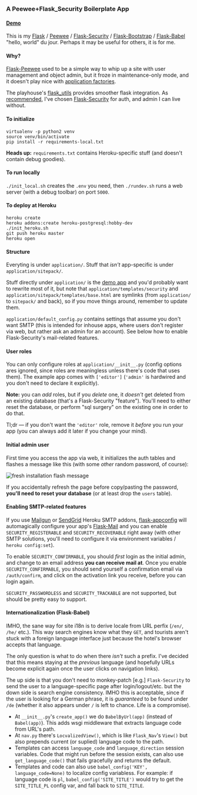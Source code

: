 ### A Peewee+Flask_Security Boilerplate App

#### [Demo](https://boilerplate-peewee-flask.herokuapp.com)

This is my [Flask](http://flask.pocoo.org) /
[Peewee](http://peewee.readthedocs.org) /
[Flask-Security](https://pythonhosted.org/Flask-Security) /
[Flask-Bootstrap](http://pythonhosted.org/Flask-Bootstrap) /
[Flask-Babel](https://pythonhosted.org/Flask-Babel/)
"hello, world" du jour. Perhaps it may be useful for others, it is for me.

#### Why?

[Flask-Peewee](http://flask-peewee.readthedocs.org/en/latest/) used to be a
simple way to whip up a site with user management and object admin, but it froze
in maintenance-only mode, and it doesn't play nice with
[application factories](http://flask.pocoo.org/docs/0.10/patterns/appfactories/).

The playhouse's
[flask_utils](http://peewee.readthedocs.org/en/latest/peewee/playhouse.html#flask-utils)
provides smoother flask integration.
As [recommended](https://archive.is/H6ccV#selection-72.3-85.14), I've chosen
[Flask-Security](https://pythonhosted.org/Flask-Security/) for auth, and admin
I can live without.

#### To initialize

```
virtualenv -p python2 venv
source venv/bin/activate
pip install -r requirements-local.txt
```

**Heads up:** `requirements.txt` contains Heroku-specific stuff
(and doesn't contain debug goodies).

#### To run locally

`./init_local.sh` creates the `.env` you need, then `./rundev.sh` runs a web
server (with a debug toolbar) on port `5000`.

#### To deploy at Heroku

```
heroku create
heroku addons:create heroku-postgresql:hobby-dev
./init_heroku.sh
git push heroku master
heroku open
```

#### Structure

Everyting is under `application/`. Stuff that *isn't* app-specific is under
`application/sitepack/`.

Stuff directly under `application/` is the
[demo app](https://boilerplate-peewee-flask.herokuapp.com) and you'd probably want to
rewrite most of it, but note that `application/templates/security` and
`application/sitepack/templates/base.html` are symlinks (from `application/`
to `sitepack/` and back), so if you move things around, remember to update them.

`application/default_config.py` contains settings that assume you don't want
SMTP (this is intended for inhouse apps, where users don't register via web, but
rather ask an admin for an account).
See below how to enable Flask-Security's mail-related features.

#### User roles

You can only configure roles at `application/__init__.py` (config options ares
ignored, since roles are meaningless unless there's code that uses them).
The example app comes with `['editor']` (`'admin'` is hardwired and you don't
need to declare it explicitly).

**Note:** you can *add* roles, but if you *delete* one, it *doesn't* get deleted
from an existing database (that's a Flask-Security "feature").
You'll need to either reset the database, or perform "sql surgery" on the
existing one in order to do that.

Tl;dr &mdash; if you don't want the `'editor'` role, remove it *before* you
run your app (you can always add it later if you change your mind).

#### Initial admin user

First time you access the app via web, it initializes the auth tables and
flashes a message like this (with some *other* random password, of course):

![fresh installation flash message](https://lut.im/kDL4rN1Hkd/HkEByyVOfsHS4pDu.jpg)

If you accidentally refresh the page before copy/pasting the password,
**you'll need to reset your database** (or at least drop the `users` table).

#### Enabling SMTP-related features

If you use [Mailgun](https://elements.heroku.com/addons/mailgun)
or [SendGrid](https://elements.heroku.com/addons/sendgrid)
Heroku SMTP addons,
[flask-appconfig](https://pypi.python.org/pypi/flask-appconfig)
will automagically configure your app's
[Flask-Mail](http://pythonhosted.org/Flask-Mail/) and you can enable
`SECURITY_REGISTERABLE` and `SECURITY_RECOVERABLE` right away
(with other SMTP solutions, you'll need to configure it via environment
variables / `heroku config:set`).

To enable `SECURITY_CONFIRMABLE`, you should *first* login as the initial admin,
and change to an email address **you can receive mail at**.
Once you enable `SECURITY_CONFIRMABLE`, you should send yourself a
confirmation email via `/auth/confirm`, and click on the activation link you
receive, before you can login again.

`SECURITY_PASSWORDLESS` and `SECURITY_TRACKABLE` are not supported, but should
be pretty easy to support.

#### Internationalization (Flask-Babel)

IMHO, the sane way for site i18n is to derive locale from URL perfix (`/en/`,
`/he/` etc.). This way search engines know what they `GET`, and tourists aren't
stuck with a foreign language interface just because the hotel's browser accepts
that language.

The only question is what to do when there *isn't* such a prefix. I've decided
that this means staying at the *previous* language (and hopefully URLs become
explicit again once the user clicks on navigation links).

The up side is that you don't need to monkey-patch [e.g.] `Flask-Security` to
send the user to a language-specific page after login/logout/etc. but the down
side is search engine consistency. IMHO this is acceptable, since if the user
is looking for a German phrase, it is *guaranteed* to be found under `/de`
(whether it also appears under `/` is left to chance. Life is a compromise).

* At `__init__.py`'s `create_app()` we do `BabelByUrl(app)` (instead of
  `Babel(app)`). This adds wsgi middleware that extracts language code from
  URL's path.
* At `nav.py` there's `LocvalizedView()`, which is like `Flask_Nav`'s
  `View()` but also prepends current (or suplied) language code to the path.
* Templates can access `language_code` and `language_direction` session
  variables. Code that might run before the session exists, can also use
  `get_language_code()` that fails gracefully and returns the default.
* Templates and code can also use `babel_config('KEY', language_code=None)` to
  localize config variabless. For example: if language code is `pl`,
  `babel_config('SITE_TITLE')` would try to get the `SITE_TITLE_PL` config var,
  and fall back to `SITE_TITLE`.
